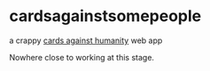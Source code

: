 # cardsagainstsomepeople
a crappy <a href=https://cardsagainsthumanity.com/>cards against humanity</a> web app

Nowhere close to working at this stage.
